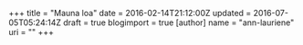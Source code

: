 +++
title = "Mauna loa"
date = 2016-02-14T21:12:00Z
updated = 2016-07-05T05:24:14Z
draft = true
blogimport = true 
[author]
	name = "ann-lauriene"
	uri = ""
+++


